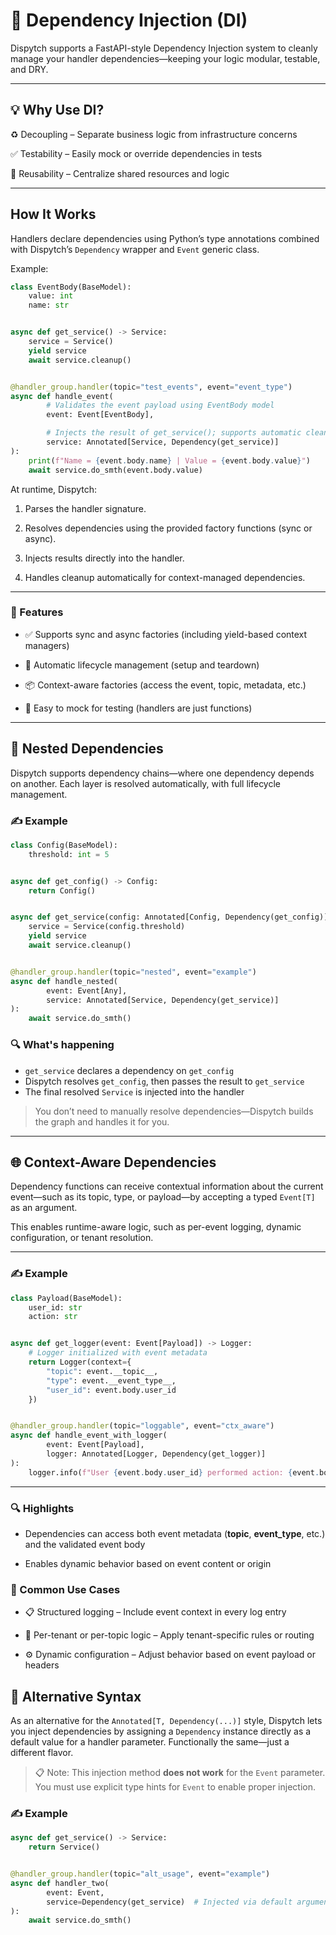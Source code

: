 # 🧪 Dependency Injection (DI)

Dispytch supports a FastAPI-style Dependency Injection system to cleanly manage your handler dependencies—keeping your
logic modular, testable, and DRY.

---

## 💡 Why Use DI?

♻️ Decoupling – Separate business logic from infrastructure concerns

✅ Testability – Easily mock or override dependencies in tests

🔄 Reusability – Centralize shared resources and logic

---

## How It Works

Handlers declare dependencies using Python’s type annotations combined with Dispytch’s `Dependency` wrapper and `Event`
generic class.

Example:

```python
class EventBody(BaseModel):
    value: int
    name: str


async def get_service() -> Service:
    service = Service()
    yield service
    await service.cleanup()


@handler_group.handler(topic="test_events", event="event_type")
async def handle_event(
        # Validates the event payload using EventBody model
        event: Event[EventBody],

        # Injects the result of get_service(); supports automatic cleanup when using context managers
        service: Annotated[Service, Dependency(get_service)]
):
    print(f"Name = {event.body.name} | Value = {event.body.value}")
    await service.do_smth(event.body.value)
```

At runtime, Dispytch:

1. Parses the handler signature.

2. Resolves dependencies using the provided factory functions (sync or async).

3. Injects results directly into the handler.

4. Handles cleanup automatically for context-managed dependencies.

---

### 🔧 Features

- ✅ Supports sync and async factories (including yield-based context managers)

- 🧼 Automatic lifecycle management (setup and teardown)

- 📦 Context-aware factories (access the event, topic, metadata, etc.)

- 🧪 Easy to mock for testing (handlers are just functions)

---

## 🧩 Nested Dependencies

Dispytch supports dependency chains—where one dependency depends on another. Each layer is resolved automatically, with
full lifecycle management.

### ✍️ Example

```python
class Config(BaseModel):
    threshold: int = 5


async def get_config() -> Config:
    return Config()


async def get_service(config: Annotated[Config, Dependency(get_config)]) -> AsyncIterator[Service]:
    service = Service(config.threshold)
    yield service
    await service.cleanup()


@handler_group.handler(topic="nested", event="example")
async def handle_nested(
        event: Event[Any],
        service: Annotated[Service, Dependency(get_service)]
):
    await service.do_smth()
```

### 🔍 What's happening

* `get_service` declares a dependency on `get_config`
* Dispytch resolves `get_config`, then passes the result to `get_service`
* The final resolved `Service` is injected into the handler

> You don’t need to manually resolve dependencies—Dispytch builds the graph and handles it for you.

---

## 🌐 Context-Aware Dependencies

Dependency functions can receive contextual information about the current event—such as its topic, type, or payload—by
accepting a typed `Event[T]` as an argument.

This enables runtime-aware logic, such as per-event logging, dynamic configuration, or tenant resolution.

---

### ✍️ Example

```python
class Payload(BaseModel):
    user_id: str
    action: str


async def get_logger(event: Event[Payload]) -> Logger:
    # Logger initialized with event metadata
    return Logger(context={
        "topic": event.__topic__,
        "type": event.__event_type__,
        "user_id": event.body.user_id
    })


@handler_group.handler(topic="loggable", event="ctx_aware")
async def handle_event_with_logger(
        event: Event[Payload],
        logger: Annotated[Logger, Dependency(get_logger)]
):
    logger.info(f"User {event.body.user_id} performed action: {event.body.action}")
```

---

### 🔍 Highlights

* Dependencies can access both event metadata (__topic__, __event_type__, etc.) and the validated event body

* Enables dynamic behavior based on event content or origin

### 🧰 Common Use Cases

* 📋 Structured logging – Include event context in every log entry

* 🏢 Per-tenant or per-topic logic – Apply tenant-specific rules or routing

* ⚙️ Dynamic configuration – Adjust behavior based on event payload or headers

## 🔁 Alternative Syntax

As an alternative for the `Annotated[T, Dependency(...)]` style, Dispytch lets you inject dependencies by assigning a
`Dependency` instance directly as a default value for a handler parameter. Functionally the same—just a different
flavor.

> 📋 Note: This injection method **does not work** for the `Event` parameter. You must use explicit type hints for `Event` to enable proper injection.

### ✍️ Example

```python
async def get_service() -> Service:
    return Service()


@handler_group.handler(topic="alt_usage", event="example")
async def handler_two(
        event: Event,
        service=Dependency(get_service)  # Injected via default argument
):
    await service.do_smth()
```
